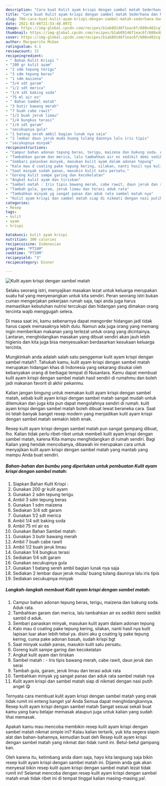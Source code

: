 ```yaml
---
description: "Cara buat Kulit ayam krispi dengan sambel matah Sederhana dan Mudah Dibuat"
title: "Cara buat Kulit ayam krispi dengan sambel matah Sederhana dan Mudah Dibuat"
slug: 766-cara-buat-kulit-ayam-krispi-dengan-sambel-matah-sederhana-dan-mudah-dibuat
date: 2021-03-06T21:53:48.097Z
image: https://img-global.cpcdn.com/recipes/b1ab89146f1eac6f/680x482cq70/kulit-ayam-krispi-dengan-sambel-matah-foto-resep-utama.jpg
thumbnail: https://img-global.cpcdn.com/recipes/b1ab89146f1eac6f/680x482cq70/kulit-ayam-krispi-dengan-sambel-matah-foto-resep-utama.jpg
cover: https://img-global.cpcdn.com/recipes/b1ab89146f1eac6f/680x482cq70/kulit-ayam-krispi-dengan-sambel-matah-foto-resep-utama.jpg
author: Marguerite McGee
ratingvalue: 4.1
reviewcount: 15
recipeingredient:
- " Bahan Kulit Krispi "
- "200 gr kulit ayam"
- "2 sdm tepung terigu"
- "3 sdm tepung beras"
- "1 sdm maizena"
- "3/4 sdt garam"
- "1/2 sdt merica"
- "1/4 sdt baking soda"
- "75 ml air es"
- " Bahan Sambel matah"
- "3 butir bawang merah"
- "7 buah cabe rawit"
- "1/2 buah jeruk limau"
- "1/4 bungkus terasi"
- "1/4 sdt garam"
- "secukupnya gula"
- "1 batang sereh ambil bagian lunak nya saja"
- "2 lembar daun jeruk muda buang tulang daunnya lalu iris tipis"
- "secukupnya minyak"
recipeinstructions:
- "Campur bahan adonan tepung beras, terigu, maizena dan bakung soda. Aduk rata."
- "Tambahkan garam dan merica, lalu tambahkan air es sedikit demi sedikit sambil d aduk."
- "Sembari panaskan minyak, masukan kulit ayam dalam adonan tepung"
- "Kalo mau d coating pake tepung kering, silakan, nanti hasil nya kulit lapisan luar akan lebih tebal ya. disini aku g coating lg pake tepung kering, cuma pake adonan basah, sudah krispi bgt"
- "Saat minyak sudah panas, masukin kulit satu persatu."
- "Goreng kulit sampe garing dan kecokelatan"
- "Angkat kulit ayam dan tiriskan"
- "Sambel matah : Iris tipis bawang merah, cabe rawit, daun jeruk dan serai"
- "Tambah gula, garam, jeruk limau dan terasi aduk rata"
- "Tambahkan minyak yg sangat panas dan aduk rata sambel matah nya"
- "Kulit ayam krispi dan sambel matah siap di nikmati dengan nasi putih anget 😋"
categories:
- Resep
tags:
- kulit
- ayam
- krispi

katakunci: kulit ayam krispi 
nutrition: 300 calories
recipecuisine: Indonesian
preptime: "PT24M"
cooktime: "PT39M"
recipeyield: "3"
recipecategory: Dinner

---
```



![Kulit ayam krispi dengan sambel matah](https://img-global.cpcdn.com/recipes/b1ab89146f1eac6f/680x482cq70/kulit-ayam-krispi-dengan-sambel-matah-foto-resep-utama.jpg)

Selaku seorang istri, menyajikan masakan lezat untuk keluarga merupakan suatu hal yang menyenangkan untuk kita sendiri. Peran seorang istri bukan cuman mengerjakan pekerjaan rumah saja, tapi anda juga harus memastikan kebutuhan nutrisi tercukupi dan hidangan yang dimakan orang tercinta wajib menggugah selera.

Di masa  saat ini, kamu sebenarnya dapat mengorder hidangan jadi tidak harus capek memasaknya lebih dulu. Namun ada juga orang yang memang ingin memberikan makanan yang terlezat untuk orang yang dicintainya. Lantaran, menghidangkan masakan yang dibuat sendiri akan jauh lebih higienis dan kita juga bisa menyesuaikan berdasarkan kesukaan keluarga tercinta. 



Mungkinkah anda adalah salah satu penggemar kulit ayam krispi dengan sambel matah?. Tahukah kamu, kulit ayam krispi dengan sambel matah merupakan hidangan khas di Indonesia yang sekarang disukai oleh kebanyakan orang di berbagai tempat di Nusantara. Kamu dapat membuat kulit ayam krispi dengan sambel matah hasil sendiri di rumahmu dan boleh jadi makanan favorit di akhir pekanmu.

Kalian jangan bingung untuk memakan kulit ayam krispi dengan sambel matah, sebab kulit ayam krispi dengan sambel matah sangat mudah untuk ditemukan dan juga kita pun dapat mengolahnya sendiri di rumah. kulit ayam krispi dengan sambel matah boleh dibuat lewat beraneka cara. Saat ini telah banyak banget resep modern yang menjadikan kulit ayam krispi dengan sambel matah semakin lebih enak.

Resep kulit ayam krispi dengan sambel matah pun sangat gampang dibuat, lho. Kalian tidak perlu ribet-ribet untuk membeli kulit ayam krispi dengan sambel matah, karena Kita mampu menghidangkan di rumah sendiri. Bagi Kalian yang hendak mencobanya, dibawah ini merupakan cara untuk menyajikan kulit ayam krispi dengan sambel matah yang mantab yang mampu Anda buat sendiri.

<!--inarticleads1-->

##### Bahan-bahan dan bumbu yang diperlukan untuk pembuatan Kulit ayam krispi dengan sambel matah:

1. Siapkan  Bahan Kulit Krispi :
1. Gunakan 200 gr kulit ayam
1. Gunakan 2 sdm tepung terigu
1. Ambil 3 sdm tepung beras
1. Gunakan 1 sdm maizena
1. Sediakan 3/4 sdt garam
1. Gunakan 1/2 sdt merica
1. Ambil 1/4 sdt baking soda
1. Ambil 75 ml air es
1. Gunakan  Bahan Sambel matah:
1. Gunakan 3 butir bawang merah
1. Ambil 7 buah cabe rawit
1. Ambil 1/2 buah jeruk limau
1. Gunakan 1/4 bungkus terasi
1. Sediakan 1/4 sdt garam
1. Gunakan secukupnya gula
1. Gunakan 1 batang sereh ambil bagian lunak nya saja
1. Sediakan 2 lembar daun jeruk muda/ buang tulang daunnya lalu iris tipis
1. Sediakan secukupnya minyak




<!--inarticleads2-->

##### Langkah-langkah membuat Kulit ayam krispi dengan sambel matah:

1. Campur bahan adonan tepung beras, terigu, maizena dan bakung soda. Aduk rata.
1. Tambahkan garam dan merica, lalu tambahkan air es sedikit demi sedikit sambil d aduk.
1. Sembari panaskan minyak, masukan kulit ayam dalam adonan tepung
1. Kalo mau d coating pake tepung kering, silakan, nanti hasil nya kulit lapisan luar akan lebih tebal ya. disini aku g coating lg pake tepung kering, cuma pake adonan basah, sudah krispi bgt
1. Saat minyak sudah panas, masukin kulit satu persatu.
1. Goreng kulit sampe garing dan kecokelatan
1. Angkat kulit ayam dan tiriskan
1. Sambel matah : - Iris tipis bawang merah, cabe rawit, daun jeruk dan serai
1. Tambah gula, garam, jeruk limau dan terasi aduk rata
1. Tambahkan minyak yg sangat panas dan aduk rata sambel matah nya
1. Kulit ayam krispi dan sambel matah siap di nikmati dengan nasi putih anget 😋




Ternyata cara membuat kulit ayam krispi dengan sambel matah yang enak tidak rumit ini enteng banget ya! Anda Semua dapat menghidangkannya. Resep kulit ayam krispi dengan sambel matah Sangat sesuai sekali buat kamu yang baru belajar memasak ataupun juga untuk kalian yang sudah lihai memasak.

Apakah kamu mau mencoba membikin resep kulit ayam krispi dengan sambel matah nikmat simple ini? Kalau kalian tertarik, yuk kita segera siapin alat dan bahan-bahannya, kemudian buat deh Resep kulit ayam krispi dengan sambel matah yang nikmat dan tidak rumit ini. Betul-betul gampang kan. 

Oleh karena itu, ketimbang anda diam saja, hayo kita langsung saja bikin resep kulit ayam krispi dengan sambel matah ini. Dijamin anda gak akan menyesal bikin resep kulit ayam krispi dengan sambel matah lezat tidak rumit ini! Selamat mencoba dengan resep kulit ayam krispi dengan sambel matah enak tidak ribet ini di tempat tinggal kalian masing-masing,ya!.

